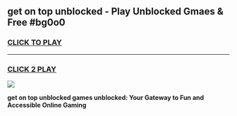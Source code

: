 
## get on top unblocked - Play Unblocked Gmaes & Free #bg0o0
<h3>
<a href="https://news.freeplayer.one?title=get_on_top_unblocked&ref=24F">CLICK TO PLAY</a></h3>
<hr>

<h3>
<a href="https://news.freeplayer.one?title=get_on_top_unblocked&ref=24F">CLICK 2 PLAY</a>
  
</h3>

<a href="https://news.freeplayer.one?title=get_on_top_unblocked&ref=24F/"><img src="https://clearcache.store/games.png"></a>


**get on top unblocked games unblocked: Your Gateway to Fun and Accessible Online Gaming**
